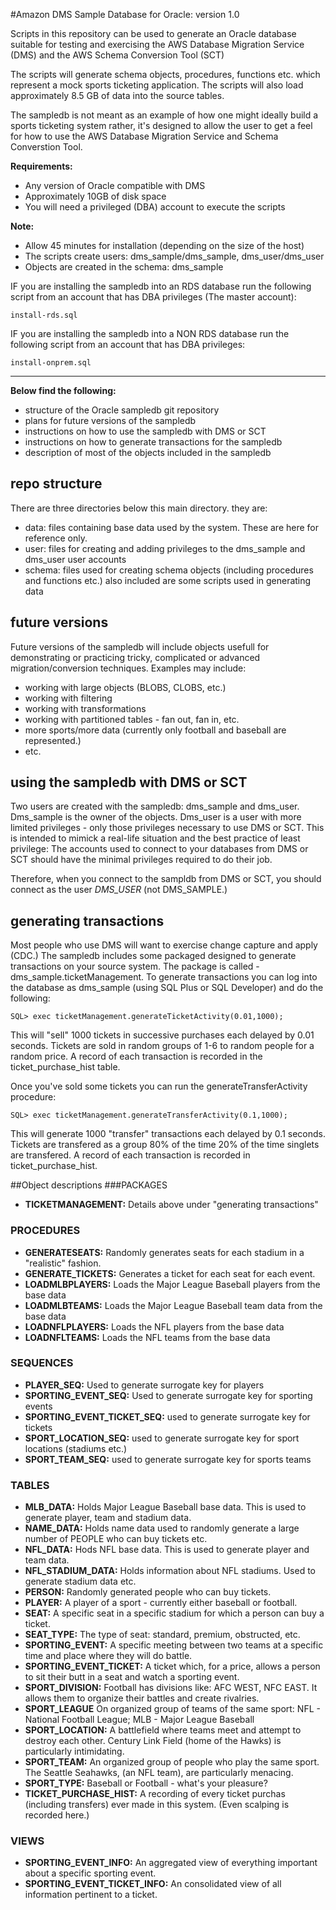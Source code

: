 #Amazon DMS Sample Database for Oracle: version 1.0

Scripts in this repository can be used to generate an Oracle database suitable for testing and exercising
the AWS Database Migration Service (DMS) and the AWS Schema Conversion Tool (SCT)

The scripts will generate schema objects, procedures, functions etc. which represent a mock sports 
ticketing application. The scripts will also load approximately 8.5 GB of data into the source tables. 

The sampledb is not meant as an example of how one might ideally build a sports ticketing system rather,
it's designed to allow the user to get a feel for how to use the AWS Database Migration Service and Schema Converstion Tool.

**Requirements:**
* Any version of Oracle compatible with DMS
* Approximately 10GB of disk space
* You will need a privileged (DBA) account to execute the scripts

**Note:**
* Allow 45 minutes for installation (depending on the size of the host) 
* The scripts create users: dms_sample/dms_sample, dms_user/dms_user
* Objects are created in the schema: dms_sample

IF you are installing the sampledb into an RDS database run the following script from an account that has DBA  privileges (The master account):

`install-rds.sql`


IF you are installing the sampledb into a NON RDS database run the following script from an account that has DBA  privileges:

`install-onprem.sql`


------------------------------------------------------------------------------------------------------------------------
<b>Below find the following:</b>
 * structure of the Oracle sampledb git repository
 * plans for future versions of the sampledb
 * instructions on how to use the sampledb with DMS or SCT
 * instructions on how to generate transactions for the sampledb
 * description of most of the objects included in the sampledb

## repo structure
There are three directories below this main directory. they are:
* data: files containing base data used by the system. These are here for reference only.
* user: files for creating and adding privileges to the dms_sample and dms_user user accounts
* schema: files used for creating schema objects (including procedures and functions etc.) also included are some scripts used in generating data

## future versions
Future versions of the sampledb will include objects usefull for demonstrating or practicing tricky, complicated or advanced migration/conversion techniques. Examples may include:
* working with large objects (BLOBS, CLOBS, etc.)
* working with filtering
* working with transformations
* working with partitioned tables - fan out, fan in, etc.
* more sports/more data (currently only football and baseball are represented.)
* etc.

## using the sampledb with DMS or SCT
Two users are created with the sampledb: dms_sample and dms_user. Dms_sample is the owner of the objects. Dms_user is a user with more limited privileges - only those privileges necessary to use DMS or SCT. This is intended to mimick a real-life situation and the best practice of least privilege: The accounts used to connect to your databases from DMS or SCT should have the minimal privileges required to do their job. 

Therefore, when you connect to the sampldb from DMS or SCT, you should connect as the user *DMS_USER* (not DMS_SAMPLE.)

## generating transactions 
Most people who use DMS will want to exercise change capture and apply (CDC.) The sampledb includes some packaged designed to generate transactions on your source system. The package is called - dms_sample.ticketManagement. To generate transactions you can log into the database as dms_sample (using SQL Plus or SQL Developer) and do the following:

```
SQL> exec ticketManagement.generateTicketActivity(0.01,1000);
```

This will "sell" 1000 tickets in successive purchases each delayed by 0.01 seconds. Tickets are sold in random groups of 1-6 to random people for a random price. A record of each transaction is recorded in the ticket_purchase_hist table.

 Once you've sold some tickets you can run the generateTransferActivity procedure:

```
SQL> exec ticketManagement.generateTransferActivity(0.1,1000);
````

This will generate 1000 "transfer" transactions each delayed by 0.1 seconds. Tickets are transfered as a group 80% of the time 20% of the time singlets are transfered. A record of each transaction is recorded in ticket_purchase_hist.

##Object descriptions
###PACKAGES           
* **TICKETMANAGEMENT:** Details above under "generating transactions"

### PROCEDURES
* **GENERATESEATS:** Randomly generates seats for each stadium in a "realistic" fashion.
* **GENERATE_TICKETS:** Generates a ticket for each seat for each event.
* **LOADMLBPLAYERS:** Loads the Major League Baseball players from the base data
* **LOADMLBTEAMS:** Loads the Major League Baseball team data from the base data
* **LOADNFLPLAYERS:** Loads the NFL players from the base data
* **LOADNFLTEAMS:** Loads the NFL teams from the base data

### SEQUENCES
* **PLAYER_SEQ:** Used to generate surrogate key for players
* **SPORTING_EVENT_SEQ:** Used to generate surrogate key for sporting events
* **SPORTING_EVENT_TICKET_SEQ:** used to generate surrogate key for tickets
* **SPORT_LOCATION_SEQ:** used to generate surrogate key for sport locations (stadiums etc.)
* **SPORT_TEAM_SEQ:** used to generate surrogate key for sports teams

### TABLES
* **MLB_DATA:** Holds Major League Baseball base data. This is used to generate player, team and stadium data.
* **NAME_DATA:** Holds name data used to randomly generate a large number of PEOPLE who can buy tickets etc.
* **NFL_DATA:** Hods NFL base data. This is used to generate player and team data.
* **NFL_STADIUM_DATA:** Holds information about NFL stadiums. Used to generate stadium data etc.
* **PERSON:** Randomly generated people who can buy tickets.
* **PLAYER:** A player of a sport - currently either baseball or football. 
* **SEAT:** A specific seat in a specific stadium for which a person can buy a ticket.
* **SEAT_TYPE:** The type of seat: standard, premium, obstructed, etc.
* **SPORTING_EVENT:** A specific meeting between two teams at a specific time and place where they will do battle.
* **SPORTING_EVENT_TICKET:** A ticket which, for a price, allows a person to sit their butt in a seat and watch a sporting event.
* **SPORT_DIVISION:** Football has divisions like: AFC WEST, NFC EAST. It allows them to organize their battles and create rivalries.
* **SPORT_LEAGUE** On organized group of teams of the same sport: NFL - National Football League; MLB - Major League Baseball
* **SPORT_LOCATION:** A battlefield where teams meet and attempt to destroy each other. Century Link Field (home of the Hawks) is particularly intimidating.
* **SPORT_TEAM:** An organized group of people who play the same sport. The Seattle Seahawks, (an NFL team), are particularly menacing.
* **SPORT_TYPE:** Baseball or Football - what's your pleasure?
* **TICKET_PURCHASE_HIST:** A recording of every ticket purchas (including transfers) ever made in this system. (Even scalping is recorded here.)

### VIEWS
* **SPORTING_EVENT_INFO:** An aggregated view of everything important about a specific sporting event.
* **SPORTING_EVENT_TICKET_INFO:** An consolidated view of all information pertinent to a ticket.
